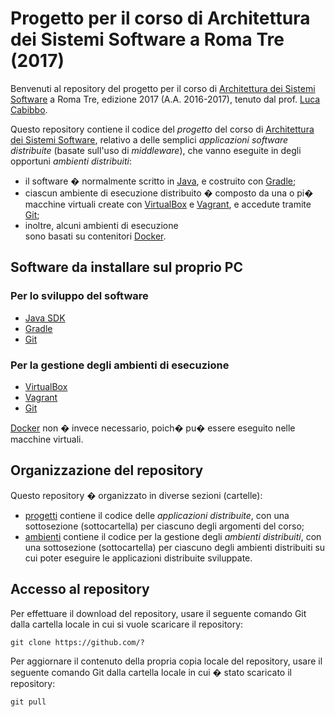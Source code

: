 # Progetto per il corso di Architettura dei Sistemi Software a Roma Tre (2017)

Benvenuti al repository del  progetto per il corso
di [Architettura dei Sistemi Software](http://cabibbo.dia.uniroma3.it/asw/)
a Roma Tre,
edizione 2017 (A.A. 2016-2017),
tenuto dal prof. [Luca Cabibbo](http://cabibbo.dia.uniroma3.it/).

Questo repository contiene il codice del *progetto*
del corso di [Architettura dei Sistemi Software](http://cabibbo.dia.uniroma3.it/asw/),
relativo a delle semplici *applicazioni software distribuite*
(basate sull'uso di *middleware*),
che vanno eseguite in degli opportuni *ambienti distribuiti*:
* il software � normalmente scritto in [Java](http://www.oracle.com/technetwork/java/index.html),
  e costruito con [Gradle](http://gradle.org/);
* ciascun ambiente di esecuzione distribuito � composto
  da una o pi� macchine virtuali create con
  [VirtualBox](https://www.virtualbox.org/)
  e [Vagrant](https://www.vagrantup.com/),
  e accedute tramite [Git](https://git-scm.com/);
* inoltre, alcuni ambienti di esecuzione  
  sono basati su contenitori
  [Docker](https://www.docker.com/).

## Software da installare sul proprio PC

### Per lo sviluppo del software

* [Java SDK](http://www.oracle.com/technetwork/java/javase/)
* [Gradle](http://gradle.org/)
* [Git](https://git-scm.com/)

### Per la gestione degli ambienti di esecuzione  

* [VirtualBox](https://www.virtualbox.org/)
* [Vagrant](https://www.vagrantup.com/)
* [Git](https://git-scm.com/)

[Docker](https://www.docker.com/) non � invece necessario,
poich� pu� essere eseguito nelle macchine virtuali.

## Organizzazione del repository

Questo repository � organizzato in diverse sezioni (cartelle):
* [progetti](progetti/) contiene il codice delle *applicazioni distribuite*,
  con una sottosezione (sottocartella) per ciascuno degli argomenti del corso;
* [ambienti](ambienti/) contiene il codice per la gestione degli *ambienti distribuiti*,
  con una sottosezione (sottocartella) per ciascuno degli ambienti distribuiti
  su cui poter eseguire le applicazioni distribuite sviluppate.

## Accesso al repository

Per effettuare il download del repository, usare il seguente comando Git
dalla cartella locale in cui si vuole scaricare il repository:

    git clone https://github.com/?

Per aggiornare il contenuto della propria copia locale del repository,
usare il seguente comando Git dalla cartella locale in cui � stato scaricato il repository:

    git pull
